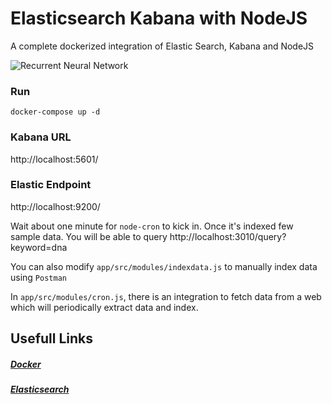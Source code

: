 # Elasticsearch Kabana with NodeJS
A complete dockerized integration of Elastic Search, Kabana and NodeJS


![Recurrent Neural Network](https://antaresnet.com/wp-content/uploads/2018/07/Elasticsearch-Logo-Color-V.png "Recurrent Neural Network")
### Run
`docker-compose up -d`

### Kabana URL
http://localhost:5601/

### Elastic Endpoint
http://localhost:9200/


Wait about one minute for `node-cron` to kick in. Once it's indexed few sample data. You will be able to query 
http://localhost:3010/query?keyword=dna

You can also modify `app/src/modules/indexdata.js` to manually index data using `Postman`

In `app/src/modules/cron.js`, there is an integration to fetch data from a web which will periodically extract data and index.


## Usefull Links
##### [Docker](https://www.docker.com/)
##### [Elasticsearch](https://www.elastic.co/)
